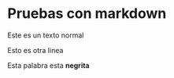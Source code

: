 # Pruebas con markdown

Este es un texto normal 

Esto es otra linea

Esta palabra esta **negrita**

